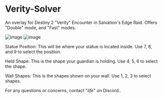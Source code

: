 # Verity-Solver
An overlay for Destiny 2 "Verity" Encounter in Salvation's Edge Raid. Offers "Double" mode, and "Fast" modes.

![image](https://github.com/user-attachments/assets/093f35de-cfc9-49a1-a295-c8b0f9d5d896)
![image](https://github.com/user-attachments/assets/00fa0adb-af21-4949-823d-788241767cec)



Statue Position: This will be where your statue is located inside. Use 7, 8, and 9 to select the position.

Held Shape: This is the shape your guardian is holding. Use 4, 5, 6 to select the shape.

Wall Shapes: This is the shapes shown on your wall. Use 1, 2, 3 to select shapes.



For any questions or concerns, contact "_life_" on Discord..

